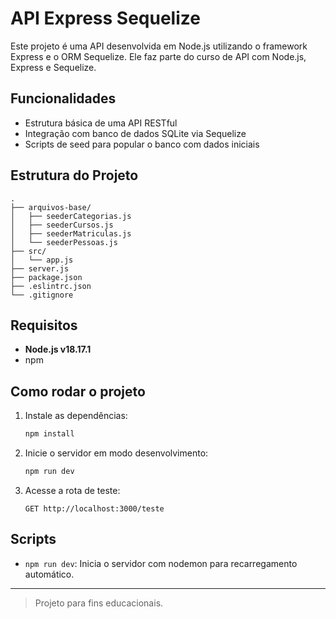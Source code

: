 # API Express Sequelize

Este projeto é uma API desenvolvida em Node.js utilizando o framework Express e o ORM Sequelize. Ele faz parte do curso de API com Node.js, Express e Sequelize.

## Funcionalidades

- Estrutura básica de uma API RESTful
- Integração com banco de dados SQLite via Sequelize
- Scripts de seed para popular o banco com dados iniciais

## Estrutura do Projeto

```
.
├── arquivos-base/
│   ├── seederCategorias.js
│   ├── seederCursos.js
│   ├── seederMatriculas.js
│   └── seederPessoas.js
├── src/
│   └── app.js
├── server.js
├── package.json
├── .eslintrc.json
└── .gitignore
```

## Requisitos

- **Node.js v18.17.1**
- npm

## Como rodar o projeto

1. Instale as dependências:
   ```sh
   npm install
   ```

2. Inicie o servidor em modo desenvolvimento:
   ```sh
   npm run dev
   ```

3. Acesse a rota de teste:
   ```
   GET http://localhost:3000/teste
   ```

## Scripts

- `npm run dev`: Inicia o servidor com nodemon para recarregamento automático.

---

> Projeto para fins educacionais.